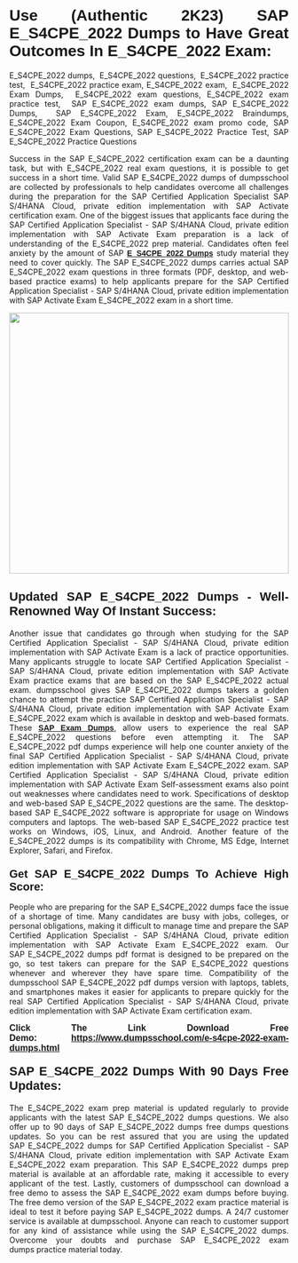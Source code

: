 
<h1 style="text-align: justify;"><strong><span style="font-family:Verdana,Geneva,sans-serif;">Use (Authentic 2K23) SAP E_S4CPE_2022 Dumps to Have Great Outcomes In E_S4CPE_2022 Exam:</span></strong></h1>

<p style="text-align: justify;">E_S4CPE_2022 dumps,  E_S4CPE_2022 questions,  E_S4CPE_2022 practice test,  E_S4CPE_2022 practice exam, E_S4CPE_2022 exam,  E_S4CPE_2022 Exam Dumps,  E_S4CPE_2022 exam questions, E_S4CPE_2022 exam practice test,  SAP E_S4CPE_2022 exam dumps, SAP E_S4CPE_2022 Dumps,  SAP E_S4CPE_2022 Exam, E_S4CPE_2022 Braindumps, E_S4CPE_2022 Exam Coupon, E_S4CPE_2022 exam promo code, SAP E_S4CPE_2022 Exam Questions, SAP E_S4CPE_2022 Practice Test, SAP E_S4CPE_2022 Practice Questions</p>

<p style="text-align: justify;">Success in the SAP E_S4CPE_2022 certification exam can be a daunting task, but with E_S4CPE_2022 real exam questions, it is possible to get success in a short time. Valid SAP E_S4CPE_2022 dumps of dumpsschool are collected by professionals to help candidates overcome all challenges during the preparation for the SAP Certified Application Specialist SAP S/4HANA Cloud, private edition implementation with SAP Activate certification exam. One of the biggest issues that applicants face during the SAP Certified Application Specialist - SAP S/4HANA Cloud, private edition implementation with SAP Activate Exam preparation is a lack of understanding of the E_S4CPE_2022 prep material. Candidates often feel anxiety by the amount of SAP <a href="https://www.dumpsschool.com/e-s4cpe-2022-exam-dumps.html"><span style="font-family:Verdana,Geneva,sans-serif;"><strong>E_S4CPE_2022 Dumps</strong></span></a> study material they need to cover quickly. The SAP E_S4CPE_2022 dumps carries actual SAP E_S4CPE_2022 exam questions in three formats (PDF, desktop, and web-based practice exams) to help applicants prepare for the SAP Certified Application Specialist - SAP S/4HANA Cloud, private edition implementation with SAP Activate Exam E_S4CPE_2022 exam in a short time.</p>

<p style="text-align: justify;"><a href="https://www.dumpsschool.com/e-s4cpe-2022-exam-dumps.html"><img alt="" src="https://lh3.googleusercontent.com/pw/AL9nZEXTnx-h3VAwmQ42NpyJBmUK-fANKF8vsH2hymHVf8ycIwJ47iI4Qn_pkCv8nx_DV5UvAc8WAssduHJKtvkHIPf8d8IQFAZC6offZ_lfhXQ5UUBSi1Ff8m31hLznjs03QyiSesC6U3Rcr4jLl4JRY5US=w904-h513-no" style="width: 100%; height: 470px;" /></a></p>

<h2 style="text-align: justify;"><strong><span style="font-size:22px;"><span style="font-family:Verdana,Geneva,sans-serif;">Updated SAP E_S4CPE_2022 Dumps - Well-Renowned Way Of Instant Success:</span></span></strong></h2>

<p style="text-align: justify;">Another issue that candidates go through when studying for the SAP Certified Application Specialist - SAP S/4HANA Cloud, private edition implementation with SAP Activate Exam is a lack of practice opportunities. Many applicants struggle to locate SAP Certified Application Specialist - SAP S/4HANA Cloud, private edition implementation with SAP Activate Exam practice exams that are based on the SAP E_S4CPE_2022 actual exam. dumpsschool gives SAP E_S4CPE_2022 dumps takers a golden chance to attempt the practice SAP Certified Application Specialist - SAP S/4HANA Cloud, private edition implementation with SAP Activate Exam E_S4CPE_2022 exam which is available in desktop and web-based formats. These <a href="https://www.dumpsschool.com/sap-braindumps.html"><span style="font-family:Verdana,Geneva,sans-serif;"><strong>SAP Exam Dumps</strong></span></a>, allow users to experience the real SAP E_S4CPE_2022 questions before even attempting it. The SAP E_S4CPE_2022 pdf dumps experience will help one counter anxiety of the final SAP Certified Application Specialist - SAP S/4HANA Cloud, private edition implementation with SAP Activate Exam E_S4CPE_2022 exam. SAP Certified Application Specialist - SAP S/4HANA Cloud, private edition implementation with SAP Activate Exam Self-assessment exams also point out weaknesses where candidates need to work. Specifications of desktop and web-based SAP E_S4CPE_2022 questions are the same. The desktop-based SAP E_S4CPE_2022 software is appropriate for usage on Windows computers and laptops. The web-based SAP E_S4CPE_2022 practice test works on Windows, iOS, Linux, and Android. Another feature of the E_S4CPE_2022 dumps is its compatibility with Chrome, MS Edge, Internet Explorer, Safari, and Firefox.</p>

<h3 style="text-align: justify;"><strong><span style="font-size:20px;"><span style="font-family:Verdana,Geneva,sans-serif;">Get SAP E_S4CPE_2022 Dumps To Achieve High Score:</span></span></strong></h3>

<p style="text-align: justify;">People who are preparing for the SAP E_S4CPE_2022 dumps face the issue of a shortage of time. Many candidates are busy with jobs, colleges, or personal obligations, making it difficult to manage time and prepare the SAP Certified Application Specialist - SAP S/4HANA Cloud, private edition implementation with SAP Activate Exam E_S4CPE_2022 exam. Our SAP E_S4CPE_2022 dumps pdf format is designed to be prepared on the go, so test takers can prepare for the SAP E_S4CPE_2022 questions whenever and wherever they have spare time. Compatibility of the dumpsschool SAP E_S4CPE_2022 pdf dumps version with laptops, tablets, and smartphones makes it easier for applicants to prepare quickly for the real SAP Certified Application Specialist - SAP S/4HANA Cloud, private edition implementation with SAP Activate Exam certification exam.</p>

<p style="text-align: justify;"><strong><span style="font-size:16px;"><span style="font-family:Verdana,Geneva,sans-serif;">Click The Link Download Free Demo:</span></span></strong> <strong><span style="font-size:16px;"><span style="font-family:Verdana,Geneva,sans-serif;"><a href="https://www.dumpsschool.com/e-s4cpe-2022-exam-dumps.html">https://www.dumpsschool.com/e-s4cpe-2022-exam-dumps.html</a></span></span></strong></p>

<h4 style="text-align: justify;"><strong><span style="font-size:22px;"><span style="font-family:Verdana,Geneva,sans-serif;">SAP E_S4CPE_2022 Dumps With 90 Days Free Updates:</span></span></strong></h4>

<p style="text-align: justify;">The E_S4CPE_2022 exam prep material is updated regularly to provide applicants with the latest SAP E_S4CPE_2022 dumps questions. We also offer up to 90 days of SAP E_S4CPE_2022 dumps free dumps questions updates. So you can be rest assured that you are using the updated SAP E_S4CPE_2022 dumps for SAP Certified Application Specialist - SAP S/4HANA Cloud, private edition implementation with SAP Activate Exam E_S4CPE_2022 exam preparation. This SAP E_S4CPE_2022 dumps prep material is available at an affordable rate, making it accessible to every applicant of the test. Lastly, customers of dumpsschool can download a free demo to assess the SAP E_S4CPE_2022 exam dumps before buying. The free demo version of the SAP E_S4CPE_2022 exam practice material is ideal to test it before paying SAP E_S4CPE_2022 dumps. A 24/7 customer service is available at dumpsschool. Anyone can reach to customer support for any kind of assistance while using the SAP E_S4CPE_2022 dumps. Overcome your doubts and purchase SAP E_S4CPE_2022 exam dumps practice material today.</p>
